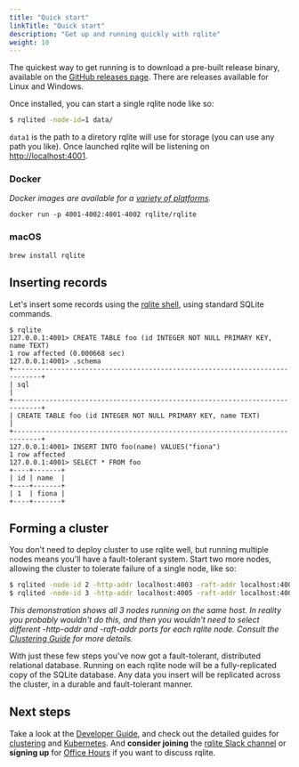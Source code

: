 ```yaml
---
title: "Quick start"
linkTitle: "Quick start"
description: "Get up and running quickly with rqlite"
weight: 10
---
```

The quickest way to get running is to download a pre-built release binary, available on the [GitHub releases page](https://github.com/rqlite/rqlite/releases). There are releases available for Linux and Windows.

Once installed, you can start a single rqlite node like so:
```bash
$ rqlited -node-id=1 data/
```
`data1` is the path to a diretory rqlite will use for storage (you can use any path you like). Once launched rqlite will be listening on [http://localhost:4001](http://localhost:4001).

### Docker
_Docker images are available for a [variety of platforms](https://hub.docker.com/r/rqlite/rqlite/tags)._

`docker run -p 4001-4002:4001-4002 rqlite/rqlite`

### macOS
`brew install rqlite`

## Inserting records
Let's insert some records using the [rqlite shell](/docs/cli), using standard SQLite commands. 
```
$ rqlite
127.0.0.1:4001> CREATE TABLE foo (id INTEGER NOT NULL PRIMARY KEY, name TEXT)
1 row affected (0.000668 sec)
127.0.0.1:4001> .schema
+-----------------------------------------------------------------------------+
| sql                                                                         |
+-----------------------------------------------------------------------------+
| CREATE TABLE foo (id INTEGER NOT NULL PRIMARY KEY, name TEXT)               |
+-----------------------------------------------------------------------------+
127.0.0.1:4001> INSERT INTO foo(name) VALUES("fiona")
1 row affected
127.0.0.1:4001> SELECT * FROM foo
+----+-------+
| id | name  |
+----+-------+
| 1  | fiona |
+----+-------+
```

## Forming a cluster
You don't need to deploy cluster to use rqlite well, but running multiple nodes means you'll have a fault-tolerant system. Start two more nodes, allowing the cluster to tolerate failure of a single node, like so:
```bash
$ rqlited -node-id 2 -http-addr localhost:4003 -raft-addr localhost:4004 -join localhost:4002 data2/
$ rqlited -node-id 3 -http-addr localhost:4005 -raft-addr localhost:4006 -join localhost:4002 data3/
```
_This demonstration shows all 3 nodes running on the same host. In reality you probably wouldn't do this, and then you wouldn't need to select different -http-addr and -raft-addr ports for each rqlite node. Consult the [Clustering Guide](/docs/clustering/) for more details._

With just these few steps you've now got a fault-tolerant, distributed relational database. Running on each rqlite node will be a fully-replicated copy of the SQLite database. Any data you insert will be replicated across the cluster, in a durable and fault-tolerant manner. 

## Next steps
Take a look at the [Developer Guide](https://rqlite.io/docs/api/), and check out the detailed guides for [clustering](https://rqlite.io/docs/clustering/) and [Kubernetes](https://rqlite.io/docs/guides/kubernetes/). And **consider joining** the [rqlite Slack channel](https://www.rqlite.io/join-slack) or **signing up** for [Office Hours](https://rqlite.io/office-hours) if you want to discuss rqlite.
